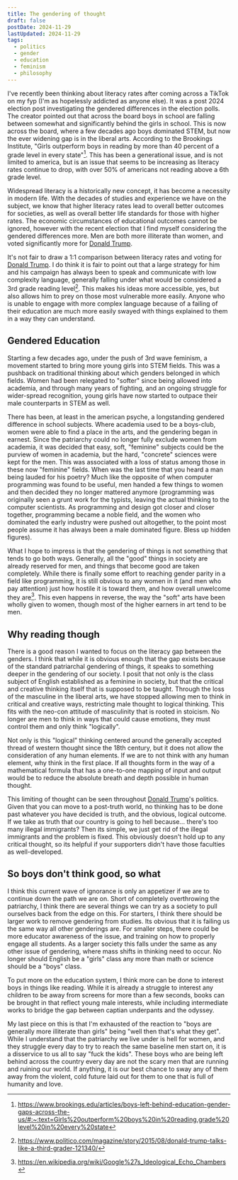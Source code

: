 ```yaml
---
title: The gendering of thought
draft: false
postDate: 2024-11-29
lastUpdated: 2024-11-29
tags:
  - politics
  - gender
  - education
  - feminism
  - philosophy
---
```

I've recently been thinking about literacy rates after coming across a TikTok on my fyp (I'm as hopelessly addicted as anyone else). It was a post 2024 election post investigating the gendered differences in the election polls. The creator pointed out that across the board boys in school are falling between somewhat and significantly behind the girls in school. This is now across the board, where a few decades ago boys dominated STEM, but now the ever widening gap is in the liberal arts. According to the Brookings Institute, "Girls outperform boys in reading by more than 40 percent of a grade level in every state"[^1]. This has been a generational issue, and is not limited to america, but is an issue that seems to be increasing as literacy rates continue to drop, with over 50% of americans not reading above a 6th grade level. 

Widespread literacy is a historically new concept, it has become a necessity in modern life. With the decades of studies and experience we have on the subject, we know that higher literacy rates lead to overall better outcomes for societies, as well as overall better life standards for those with higher rates. The economic circumstances of educational outcomes cannot be ignored, however with the recent election that I find myself considering the gendered differences more. Men are both more illiterate than women, and voted significantly more for [Donald Trump].

It's not fair to draw a 1:1 comparison between literacy rates and voting for [Donald Trump]. I do think it is fair to point out that a large strategy for him and his campaign has always been to speak and communicate with low complexity language, generally falling under what would be considered a 3rd grade reading level[^2]. This makes his ideas more accessible, yes, but also allows him to prey on those most vulnerable more easily. Anyone who is unable to engage with more complex language because of a failing of their education are much more easily swayed with things explained to them in a way they can understand.

## Gendered Education

Starting a few decades ago, under the push of 3rd wave feminism, a movement started to bring more young girls into STEM fields. This was a pushback on traditional thinking about which genders belonged in which fields. Women had been relegated to "softer" since being allowed into academia, and through many years of fighting, and an ongoing struggle for wider-spread recognition, young girls have now started to outpace their male counterparts in STEM as well.

There has been, at least in the american psyche, a longstanding gendered difference in school subjects. Where academia used to be a boys-club, women were able to find a place in the arts, and the gendering began in earnest. Since the patriarchy could no longer fully exclude women from academia, it was decided that easy, soft, "feminine" subjects could be the purview of women in academia, but the hard, "concrete" sciences were kept for the men. This was associated with a loss of status among those in these now "feminine" fields. When was the last time that you heard a man being lauded for his poetry? Much like the opposite of when computer programming  was found to be useful, men handed a few things to women and then decided they no longer mattered anymore (programming was originally seen a grunt work for the typists, leaving the actual thinking to the computer scientists. As programming and design got closer and closer together, programming became a noble field, and the women who dominated the early industry were pushed out altogether, to the point most people assume it has always been a male dominated figure. Bless up hidden figures).

What I hope to impress is that the gendering of things is not something that tends to go both ways. Generally, all the "good" things in society are already reserved for men, and things that become good are taken completely. While there is finally some effort to reaching gender parity in a field like programming, it is still obvious to any women in it (and men who pay attention) just how hostile it is toward them, and how overall unwelcome they are[^3]. This even happens in reverse, the way the "soft" arts have been wholly given to women, though most of the higher earners in art tend to be men. 

## Why reading though

There is a good reason I wanted to focus on the literacy gap between the genders. I think that while it is obvious enough that the gap exists because of the standard patriarchal gendering of things, it speaks to something deeper in the gendering of our society. I posit that not only is the class subject of English established as a feminine in society, but that the critical and creative thinking itself that is supposed to be taught. Through the loss of the masculine in the liberal arts, we have stopped allowing men to think in critical and creative ways, restricting male thought to logical thinking. This fits with the neo-con attitude of masculinity that is rooted in stoicism. No longer are men to think in ways that could cause emotions, they must control them and only think "logically". 

Not only is this "logical" thinking centered around the generally accepted thread of western thought since the 18th century, but it does not allow the consideration of any human elements. If we are to not think with any human element, why think in the first place. If all thoughts form in the way of a mathematical formula that has a one-to-one mapping of input and output would be to reduce the absolute breath and depth possible in human thought.

This limiting of thought can be seen throughout [Donald Trump]'s politics. Given that you can move to a post-truth world, no thinking has to be done past whatever you have decided is truth, and the obvious, logical outcome. If we take as truth that our country is going to hell because... there's too many illegal immigrants? Then its simple, we just get rid of the illegal immigrants and the problem is fixed. This obviously doesn't hold up to any critical thought, so its helpful if your supporters didn't have those faculties as well-developed. 

## So boys don't think good, so what

I think this current wave of ignorance is only an appetizer if we are to continue down the path we are on. Short of completely overthrowing the patriarchy, I think there are several things we can try as a society to pull ourselves back from the edge on this. For starters, I think there should be larger work to remove gendering from studies. Its obvious that it is failing us the same way all other genderings are. For smaller steps, there could be more educator awareness of the issue, and training on how to properly engage all students. As a larger society this falls under the same as any other issue of gendering, where mass shifts in thinking need to occur. No longer should English be a "girls" class any more than math or science should be a "boys" class. 

To put more on the education system, I think more can be done to interest boys in things like reading. While it is already a struggle to interest any children to be away from screens for more than a few seconds, books can be brought in that reflect young male interests, while including intermediate works to bridge the gap between captian underpants and the odyssey.  

My last piece on this is that I'm exhausted of the reaction to "boys are generally more illiterate than girls" being "well then that's what they get". While I understand that the patriarchy we live under is hell for women, and they struggle every day to try to reach the same baseline men start on, it is a disservice to us all to say "fuck the kids". These boys who are being left behind across the country every day are not the scary men that are running and ruining our world. If anything, it is our best chance to sway any of them away from the violent, cold future laid out for them to one that is full of humanity and love.

[Donald Trump]: /refrence/donald-trump "Donald Trump"
[^1]: https://www.brookings.edu/articles/boys-left-behind-education-gender-gaps-across-the-us/#:~:text=Girls%20outperform%20boys%20in%20reading,grade%20level%20in%20every%20state
[^2]: https://www.politico.com/magazine/story/2015/08/donald-trump-talks-like-a-third-grader-121340/
[^3]: https://en.wikipedia.org/wiki/Google%27s_Ideological_Echo_Chambers